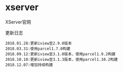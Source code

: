 # xserver
XServer官网

更新日志
>
	2018.01.28:更新iview至2.9.0版本
	2018.03.31:使用parcel1.7.0构建
	2018.09.12:更新iview至3.1.0版本，使用parcel1.9.2构建
	2018.10.10:更新iview至3.1.3版本，使用parcel1.10.2构建
	2018.12.07:增加持续构建
	
